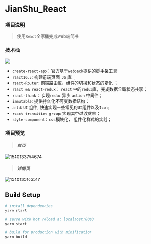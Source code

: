 # JianShu_React

### 项目说明

> 使用`React`全家桶完成web端简书



### 技术栈

![](https://camo.githubusercontent.com/cfde711da811938fa5ceed7936f46658aab7e1e9/68747470733a2f2f64617669642d646d2e6f72672f72616a6172616f64762f72656163742d72656475782d626c6f672e737667)

- `create-react-app`：官方基于`webpack`提供的脚手架工具
- `react16.5`: 构建前端页面` JS` 库 ；
- `react-Router`: 前端路由库，组件的切换和状态的变化 ；
- `react && react-redux`： `react` 中的`redux`库，完成数据全局状态共享；
- `react-thunk`： 实现`redux` 异步 `action` 中间件；
- `immutable`:  提供持久化不可变数据结构；
- `antd`: `UI` 组件, 快速实现一些常见的`UI`组件以及`Icon`;
- `react-transition-group`:  实现其中过渡效果；
- `style-component`：`css`模块化， 组件化样式的实践；



### 项目预览

> #### *首页*

![1540133754674](http://ovqjk8s4c.bkt.clouddn.com//Jianshu/1.png)



> #### *详情页*

![1540135165517](http://ovqjk8s4c.bkt.clouddn.com//Jianshu/2.png)



## Build Setup

```bash
# install dependencies
yarn start

# serve with hot reload at localhost:8080
yarn start

# build for production with minification
yarn build
```
